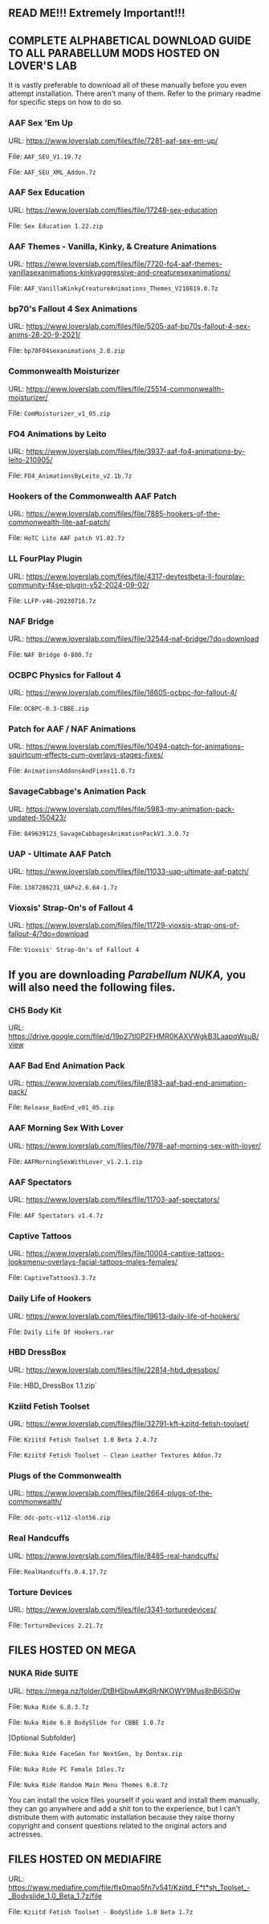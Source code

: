 ## READ ME!!! Extremely Important!!!

## COMPLETE ALPHABETICAL DOWNLOAD GUIDE TO ALL PARABELLUM MODS HOSTED ON LOVER'S LAB

It is vastly preferable to download all of these manually before you even attempt installation. There aren't many of them. Refer to the primary readme for specific steps on how to do so.

### AAF Sex 'Em Up

URL: https://www.loverslab.com/files/file/7281-aaf-sex-em-up/

File: `AAF_SEU_V1.19.7z`

File: `AAF_SEU_XML_Addon.7z`

### AAF Sex Education

URL: https://www.loverslab.com/files/file/17248-sex-education

File: `Sex Education 1.22.zip`

### AAF Themes - Vanilla, Kinky, & Creature Animations

URL: https://www.loverslab.com/files/file/7720-fo4-aaf-themes-vanillasexanimations-kinkyaggressive-and-creaturesexanimations/

File: `AAF_VanillaKinkyCreatureAnimations_Themes_V210819.0.7z`

### bp70's Fallout 4 Sex Animations

URL: https://www.loverslab.com/files/file/5205-aaf-bp70s-fallout-4-sex-anims-28-20-9-2021/

File: `bp70FO4sexanimations_2.8.zip`

### Commonwealth Moisturizer

URL: https://www.loverslab.com/files/file/25514-commonwealth-moisturizer/

File: `ComMoisturizer_v1_05.zip`

### FO4 Animations by Leito

URL: https://www.loverslab.com/files/file/3937-aaf-fo4-animations-by-leito-210905/

File: `FO4_AnimationsByLeito_v2.1b.7z`

### Hookers of the Commonwealth AAF Patch

URL: https://www.loverslab.com/files/file/7885-hookers-of-the-commonwealth-lite-aaf-patch/

File: `HoTC Lite AAF patch V1.02.7z`

### LL FourPlay Plugin

URL: https://www.loverslab.com/files/file/4317-devtestbeta-ll-fourplay-community-f4se-plugin-v52-2024-09-02/

File: `LLFP-v46-20230716.7z`

### NAF Bridge

URL: https://www.loverslab.com/files/file/32544-naf-bridge/?do=download

File: `NAF Bridge 0-800.7z`

### OCBPC Physics for Fallout 4

URL: https://www.loverslab.com/files/file/18605-ocbpc-for-fallout-4/

File: `OCBPC-0.3-CBBE.zip`

### Patch for AAF / NAF Animations

URL: https://www.loverslab.com/files/file/10494-patch-for-animations-squirtcum-effects-cum-overlays-stages-fixes/

File: `AnimationsAddonsAndFixes11.0.7z`

### SavageCabbage's Animation Pack

URL: https://www.loverslab.com/files/file/5983-my-animation-pack-updated-150423/

File: `849639123_SavageCabbagesAnimationPackV1.3.0.7z`

### UAP - Ultimate AAF Patch

URL: https://www.loverslab.com/files/file/11033-uap-ultimate-aaf-patch/

File: `1387286231_UAPv2.6.64-1.7z`

### Vioxsis' Strap-On's of Fallout 4

URL: https://www.loverslab.com/files/file/11729-vioxsis-strap-ons-of-fallout-4/?do=download

File: `Vioxsis' Strap-On's of Fallout 4`

## If you are downloading _Parabellum NUKA,_ you will also need the following files.

### CH5 Body Kit

URL: https://drive.google.com/file/d/19p27tl0P2FHMR0KAXVWgkB3LaapqWsuB/view

### AAF Bad End Animation Pack

URL: https://www.loverslab.com/files/file/8183-aaf-bad-end-animation-pack/

File: `Release_BadEnd_v01_05.zip`

### AAF Morning Sex With Lover

URL: https://www.loverslab.com/files/file/7978-aaf-morning-sex-with-lover/

File: `AAFMorningSexWithLover_v1.2.1.zip`

### AAF Spectators

URL: https://www.loverslab.com/files/file/11703-aaf-spectators/

File: `AAF Spectators v1.4.7z`

### Captive Tattoos

URL: https://www.loverslab.com/files/file/10004-captive-tattoos-looksmenu-overlays-facial-tattoos-males-females/

File: `CaptiveTattoos3.3.7z`

### Daily Life of Hookers

URL: https://www.loverslab.com/files/file/19613-daily-life-of-hookers/

File: `Daily Life Of Hookers.rar`

### HBD DressBox

URL: https://www.loverslab.com/files/file/22814-hbd_dressbox/

File: HBD_DressBox 1.1.zip`

### Kziitd Fetish Toolset

URL: https://www.loverslab.com/files/file/32791-kft-kziitd-fetish-toolset/

File: `Kziitd Fetish Toolset 1.0 Beta 2.4.7z`

File: `Kziitd Fetish Toolset - Clean Leather Textures Addon.7z`

### Plugs of the Commonwealth

URL: https://www.loverslab.com/files/file/2664-plugs-of-the-commonwealth/

File: `ddc-potc-v112-slot56.zip`

### Real Handcuffs

URL: https://www.loverslab.com/files/file/8485-real-handcuffs/

File: `RealHandcuffs.0.4.17.7z`

### Torture Devices

URL: https://www.loverslab.com/files/file/3341-torturedevices/

File: `TortureDevices 2.21.7z`

## FILES HOSTED ON MEGA

### NUKA Ride SUITE

URL: https://mega.nz/folder/DtBHSbwA#KdRrNKOWY9Mus8hB6iSI0w

File: `Nuka Ride 6.8.3.7z`

File: `Nuka Ride 6.8 BodySlide for CBBE 1.0.7z`

[Optional Subfolder]

File: `Nuka Ride FaceGen for NextGen, by Dontax.zip`

File: `Nuka Ride PC Female Idles.7z`

File: `Nuka Ride Random Main Menu Themes 6.8.7z`

You can install the voice files yourself if you want and install them manually, they can go anywhere and add a shit ton to the experience, 
but I can't distribute them with automatic installation because they raise thorny copyright and consent questions related to the original actors and actresses.

## FILES HOSTED ON MEDIAFIRE

URL: https://www.mediafire.com/file/flx0mao5fn7v541/Kziitd_F*t*sh_Toolset_-_Bodyslide_1.0_Beta_1.7z/file

File: `Kziitd Fetish Toolset - BodySlide 1.0 Beta 1.7z`

